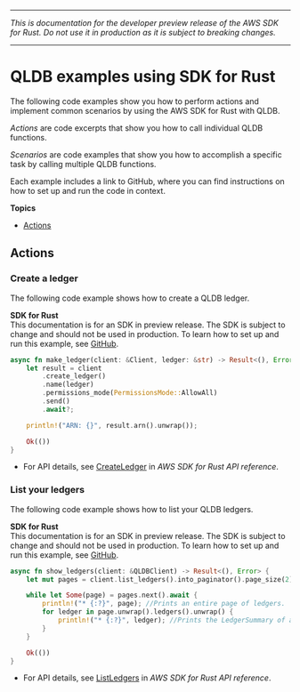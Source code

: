 --------

 *This is documentation for the developer preview release of the AWS SDK for Rust\. Do not use it in production as it is subject to breaking changes\.* 

--------

# QLDB examples using SDK for Rust<a name="rust_qldb_code_examples"></a>

The following code examples show you how to perform actions and implement common scenarios by using the AWS SDK for Rust with QLDB\.

*Actions* are code excerpts that show you how to call individual QLDB functions\.

*Scenarios* are code examples that show you how to accomplish a specific task by calling multiple QLDB functions\.

Each example includes a link to GitHub, where you can find instructions on how to set up and run the code in context\.

**Topics**
+ [Actions](#w14aac14b9c51c13)

## Actions<a name="w14aac14b9c51c13"></a>

### Create a ledger<a name="qldb_CreateLedger_rust_topic"></a>

The following code example shows how to create a QLDB ledger\.

**SDK for Rust**  
This documentation is for an SDK in preview release\. The SDK is subject to change and should not be used in production\.
 To learn how to set up and run this example, see [GitHub](https://github.com/awsdocs/aws-doc-sdk-examples/tree/main/rust_dev_preview/qldb#code-examples)\. 
  

```rust
async fn make_ledger(client: &Client, ledger: &str) -> Result<(), Error> {
    let result = client
        .create_ledger()
        .name(ledger)
        .permissions_mode(PermissionsMode::AllowAll)
        .send()
        .await?;

    println!("ARN: {}", result.arn().unwrap());

    Ok(())
}
```
+  For API details, see [CreateLedger](https://docs.rs/releases/search?query=aws-sdk) in *AWS SDK for Rust API reference*\. 

### List your ledgers<a name="qldb_ListLedgers_rust_topic"></a>

The following code example shows how to list your QLDB ledgers\.

**SDK for Rust**  
This documentation is for an SDK in preview release\. The SDK is subject to change and should not be used in production\.
 To learn how to set up and run this example, see [GitHub](https://github.com/awsdocs/aws-doc-sdk-examples/tree/main/rust_dev_preview/qldb#code-examples)\. 
  

```rust
async fn show_ledgers(client: &QLDBClient) -> Result<(), Error> {
    let mut pages = client.list_ledgers().into_paginator().page_size(2).send();

    while let Some(page) = pages.next().await {
        println!("* {:?}", page); //Prints an entire page of ledgers.
        for ledger in page.unwrap().ledgers().unwrap() {
            println!("* {:?}", ledger); //Prints the LedgerSummary of a single ledger.
        }
    }

    Ok(())
}
```
+  For API details, see [ListLedgers](https://docs.rs/releases/search?query=aws-sdk) in *AWS SDK for Rust API reference*\. 